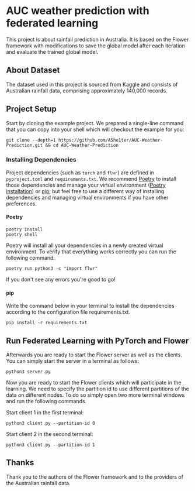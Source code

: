 # AUC weather prediction with federated learning

This project is about rainfall prediction in Australia. It is based on the Flower framework with modifications to save the global model after each iteration and evaluate the trained global model.

## About Dataset

The dataset used in this project is sourced from Kaggle and consists of Australian rainfall data, comprising approximately 140,000 records.

## Project Setup

Start by cloning the example project. We prepared a single-line command that you can copy into your shell which will checkout the example for you:

```shell
git clone --depth=1 https://github.com/A5he1ter/AUC-Weather-Prediction.git && cd AUC-Weather-Prediction
```

### Installing Dependencies

Project dependencies (such as `torch` and `flwr`) are defined in `pyproject.toml` and `requirements.txt`. We recommend [Poetry](https://python-poetry.org/docs/) to install those dependencies and manage your virtual environment ([Poetry installation](https://python-poetry.org/docs/#installation)) or [pip](https://pip.pypa.io/en/latest/development/), but feel free to use a different way of installing dependencies and managing virtual environments if you have other preferences.

#### Poetry

```shell
poetry install
poetry shell
```

Poetry will install all your dependencies in a newly created virtual environment. To verify that everything works correctly you can run the following command:

```shell
poetry run python3 -c "import flwr"
```

If you don't see any errors you're good to go!

#### pip

Write the command below in your terminal to install the dependencies according to the configuration file requirements.txt.

```shell
pip install -r requirements.txt
```

## Run Federated Learning with PyTorch and Flower

Afterwards you are ready to start the Flower server as well as the clients. You can simply start the server in a terminal as follows:

```shell
python3 server.py
```

Now you are ready to start the Flower clients which will participate in the learning. We need to specify the partition id to
use different partitions of the data on different nodes. To do so simply open two more terminal windows and run the
following commands.

Start client 1 in the first terminal:

```shell
python3 client.py --partition-id 0
```

Start client 2 in the second terminal:

```shell
python3 client.py --partition-id 1
```

## Thanks

Thank you to the authors of the Flower framework and to the providers of the Australian rainfall data.
